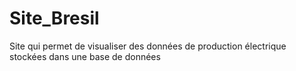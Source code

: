 # Site_Bresil
Site qui permet de visualiser des données de production électrique stockées dans une base de données
